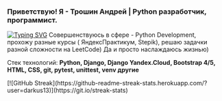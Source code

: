 ### Приветствую! Я - Трошин Андрей | Python разработчик, программист.
[![Typing SVG](https://readme-typing-svg.herokuapp.com?color=%2336BCF7&lines=Computer+science+student)](https://git.io/typing-svg)
Совершенствуюсь в сфере - Python Development, прохожу разные курсы ( ЯндексПрактикум, Stepik), решаю задачки разной сложности на LeetCode)
Да и просто наслаждаюсь жизнью)

Стек технологий:
**Python, Django, Django Yandex.Cloud, Bootstrap 4/5, HTML, CSS, git, pytest, unittest, venv другие**

<div>
  [![GitHub Streak](https://github-readme-streak-stats.herokuapp.com/?user=darkus13)](https://git.io/streak-stats)
</div>
